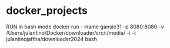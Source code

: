 # docker_projects

RUN in bash mode
docker run --name gansie31 -p 8080:8080 -v /Users/julantino/Docker/downloader/src/:/media/ -i -t julantinojaftha/downloader2024 bash

